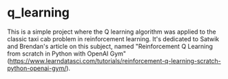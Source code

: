 # q_learning
This is a simple project where the Q learning algorithm was applied to the classic taxi cab problem in reinforcement learning. It's dedicated to Satwik and Brendan's article on this subject, named "Reinforcement Q Learning from scratch in Python with OpenAI Gym" (https://www.learndatasci.com/tutorials/reinforcement-q-learning-scratch-python-openai-gym/).
